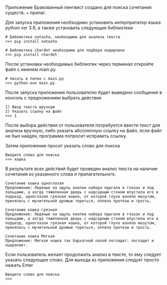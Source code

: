 Приложение Бракованный лингвист создано для поиска сочетания существ. + прилаг.

Для запуска приложения необходимо установить интерпритатор языка python ver 3.9, а также установить следующие библиотеки

``` doctest
# Библиотека natasha, необходима для анализа текста
>>> pip install natasha

# Библиотека chardet необходима для подбора кодировки
>>> pip install chardet
```

После установки необходимых библиотек через терминал откройте файл с именем main.py

```doctest
# писать в папке с main.py
>>> python.exe main.py
```

После запуска приложения пользователю будет выведено сообщение в консоль с предложением выбрать действие

```doctest
1) Ввод текста вручную
2) Указать ссылку на файл
>>> 1
```

После выбора действия от пользователя потребуется ввести текст для анализа вручную, либо указать абсолютную ссылку на
файл, если файл не был найден, программа попросит исправить ссылку.

Затем приложение просит указать слово для поиска

```doctest
Введите слово для поиска
>>> кошка
```

В результате всех действий будет проведен анализ текста на наличие сочетания из указанного слова и прилагательного.
```doctest
Сочетание кошка одноглазая
Предложение: Ледяные на ощупь кнопки набора прыгали в глазах и под пальцами, а когда тяжеленная дверь с надсадным стоном впустила его в подъезд, одноглазая грязная кошка, от которой глухо воняло мазутом, принялась с мучительной дрожью тереться, оплела протезы и трость.

Сочетание кошка грязная
Предложение: Ледяные на ощупь кнопки набора прыгали в глазах и под пальцами, а когда тяжеленная дверь с надсадным стоном впустила его в подъезд, одноглазая грязная кошка, от которой глухо воняло мазутом, принялась с мучительной дрожью тереться, оплела протезы и трость.

Сочетание кошка Мягкая
Предложение: Мягкая кошка так бархатной лапой погладит: погладит и оцарапает.

```

Если пользователь желает продолжить анализ в тексте, то ему следует указать следующее слово. Для выхода из приложения следует просто нажать Enter

```doctest
Введите слово для поиска
>>> 

```
